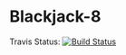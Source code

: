 # Blackjack-8

Travis Status: [![Build Status](https://travis-ci.org/cs361-W16/Blackjack-8.svg?branch=master)](https://travis-ci.org/cs361-W16/Blackjack-8)
